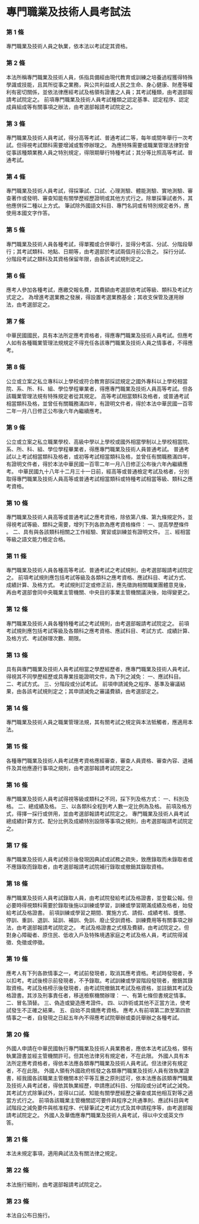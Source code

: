 # 專門職業及技術人員考試法

### 第 1 條

專門職業及技術人員之執業，依本法以考試定其資格。

### 第 2 條

本法所稱專門職業及技術人員，係指具備經由現代教育或訓練之培養過程獲得特殊學識或技能，且其所從事之業務，與公共利益或人民之生命、身心健康、財產等權利有密切關係，並依法律應經考試及格領有證書之人員；其考試種類，由考選部報請考試院定之。
前項專門職業及技術人員考試種類之認定基準、認定程序、認定成員組成等有關事項之辦法，由考選部報請考試院定之。

### 第 3 條

專門職業及技術人員考試，得分高等考試、普通考試二等，每年或間年舉行一次考試。但得視考試類科需要增減或暫停辦理之。
為應特殊需要或職業管理法律對曾從事該種類業務人員之特別規定，得限期舉行特種考試；其分等比照高等考試、普通考試。

### 第 4 條

專門職業及技術人員考試，得採筆試、口試、心理測驗、體能測驗、實地測驗、審查著作或發明、審查知能有關學歷經歷證明或其他方式行之。除單採筆試者外，其他應併採二種以上方式。
筆試除外國語文科目、專門名詞或有特別規定者外，應使用本國文字作答。

### 第 5 條

專門職業及技術人員各種考試，得單獨或合併舉行，並得分考區、分試、分階段舉行；其考試類科、地點、日期等，由考選部於考試兩個月前公告之。
採行分試、分階段考試之類科及其資格保留年限，由各該考試規則定之。

### 第 6 條

應考人參加各種考試，應繳交報名費，其費額由考選部依考試等級、類科及考試方式定之。
為增進考選業務之發展，得設置考選業務基金；其收支保管及運用辦法，由考選部定之。

### 第 7 條

中華民國國民，具有本法所定應考資格者，得應專門職業及技術人員考試。但應考人如有各種職業管理法規規定不得充任各該專門職業及技術人員之情事者，不得應考。

### 第 8 條

公立或立案之私立專科以上學校或符合教育部採認規定之國外專科以上學校相當院、系、所、科、組、學位學程畢業者，得應專門職業及技術人員高等考試。但各該職業管理法規有特殊規定者從其規定。
高等考試相當類科及格者，或普通考試相當類科及格，並曾任有關職務滿四年，有證明文件者，得於本法中華民國一百零二年一月八日修正公布後六年內繼續應考。

### 第 9 條

公立或立案之私立職業學校、高級中學以上學校或國外相當學制以上學校相當院、系、所、科、組、學位學程畢業者，得應專門職業及技術人員普通考試。
普通考試以上考試相當類科及格者，或初等考試相當類科及格，並曾任有關職務滿四年，有證明文件者，得於本法中華民國一百零二年一月八日修正公布後六年內繼續應考。
中華民國九十八年十二月三十一日前，經高等或普通檢定考試及格者，分別取得專門職業及技術人員高等或普通考試相當類科或特種考試相當等級、類科之應考資格。

### 第 10 條

專門職業及技術人員高等或普通考試之應考資格，除依第八條、第九條規定外，並得視考試等級、類科之需要，增列下列各款為應考資格條件：
一、提高學歷條件 。
二、具有與各該類科相關之工作經驗、實習或訓練並有證明文件。
三、經相當等級之語文能力檢定合格。

### 第 11 條

專門職業及技術人員各種高等考試、普通考試之考試規則，由考選部報請考試院定之。
前項考試規則應包括考試等級及各類科之應考資格、應試科目、考試方式、成績計算、及格方式。
考試規則訂定或修正前，應先徵詢相關職業團體意見後，再由考選部會同中央職業主管機關、中央目的事業主管機關議決後，始得變更之。

### 第 12 條

專門職業及技術人員各種特種考試之考試規則，由考選部報請考試院定之。
前項考試規則應包括考試等級及各類科之應考資格、應試科目、考試方式、成績計算、及格方式、考試辦理次數、期限。

### 第 13 條

具有與專門職業及技術人員考試相當之學歷經歷者，應專門職業及技術人員考試，得視其不同學歷經歷或具專業技能證明文件，為下列之減免：
一、應試科目。
二、考試方式。
三、分階段或分試考試。
前項申請減免之程序、基準及審議結果，由各該考試規則定之；其申請減免之審議費額，由考選部定之。

### 第 14 條

專門職業及技術人員之職業管理法規，其有關考試之規定與本法牴觸者，應適用本法。

### 第 15 條

各種專門職業及技術人員考試應考資格應經審查，審查人員資格、審查內容、退補件及其他應遵行事項之規則，由考選部報請考試院定之。

### 第 16 條

專門職業及技術人員考試得視等級或類科之不同，採下列及格方式：
一、科別及格。
二、總成績及格。
三、以各類科全程到考人數一定比例為及格。
前項及格方式，得擇一採行或併用，並由考選部報請考試院定之。
專門職業及技術人員考試總成績計算方式、配分比例及成績特別設限等事項之規則，由考選部報請考試院定之。

### 第 17 條

專門職業及技術人員考試榜示後發現因典試或試務之疏失，致應錄取而未錄取者或不應錄取而錄取者，由考選部報請考試院補行錄取或撤銷其錄取資格。

### 第 18 條

專門職業及技術人員考試錄取人員，由考試院發給考試及格證書，並登載公報。但必要時得視類科需要於錄取後施以訓練或學習，訓練或學習期滿成績及格者，始發給考試及格證書。
前項訓練或學習之期間、實施方式、請假、成績考核、獎懲、停訓、重訓、退訓、延訓、補訓、免訓、廢止受訓資格、訓練費用等有關事項之辦法，由考選部報請考試院定之。
考試及格證書之式樣及費額，由考試院定之。但對身心障礙者、原住民、低收入戶及特殊境遇家庭之考試及格人員，考試院得減徵、免徵或停徵。

### 第 19 條

應考人有下列各款情事之一，考試前發現者，取消其應考資格。考試時發現者，予以扣考。考試後榜示前發現者，不予錄取。考試訓練或學習階段發現者，撤銷其錄取資格。考試及格榜示後發現者，由考試院撤銷其考試及格資格，並註銷其考試及格證書。其涉及刑事責任者，移送檢察機關辦理：
一、有第七條但書規定情事。
二、冒名頂替。
三、偽造或變造應考證件。
四、以詐術或其他不正當方法，使考試發生不正確之結果。
五、自始不具備應考資格。
應考人有前項第二款至第四款情事之一者，自發現之日起五年內不得應考試院舉辦或委託舉辦之各種考試。

### 第 20 條

外國人申請在中華民國執行專門職業及技術人員業務者，應依本法考試及格，領有執業證書並經主管機關許可。但其他法律另有規定者，不在此限。
外國人具有本法所定應考資格者，得依本法應各類專門職業及技術人員考試。但法律另有規定者，不在此限。
外國人領有外國政府核發之各類專門職業及技術人員有效執業證書，經我國各該職業主管機關本於平等互惠之原則認可，依本法應各該類專門職業及技術人員考試者，得依其執業經歷，申請應試科目、分階段或分試考試之減免。其考試方式除筆試外，並得以口試、知能有關學歷經歷之審查或其他相互對等之適當方式行之。
前項各該職業主管機關認可要件與程序之共通準則、應試科目與考試階段之減免要件與核准程序、代替筆試之考試方式及其申請程序等，由考選部報請考試院定之。
外國人及華僑應專門職業及技術人員考試，得以中文或英文作答。

### 第 21 條

本法未規定事項，適用典試法及有關法律之規定。

### 第 22 條

本法施行細則，由考選部報請考試院定之。

### 第 23 條

本法自公布日施行。

